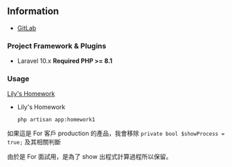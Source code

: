 ## Information

- [GitLab](https://github.com/AndersonLin9527/interview-nueip)

### Project Framework & Plugins

- Laravel 10.x __Required PHP >= 8.1__

### Usage

[Lily's Homework](https://www.hackerrank.com/challenges/lilys-homework/problem)

- Lily's Homework

  ```shell
  php artisan app:homework1
  ```

如果這是 For 客戶 production 的產品，我會移除 `private bool $showProcess = true;` 及其相關判斷

由於是 For 面試用，是為了 show 出程式計算過程所以保留。
